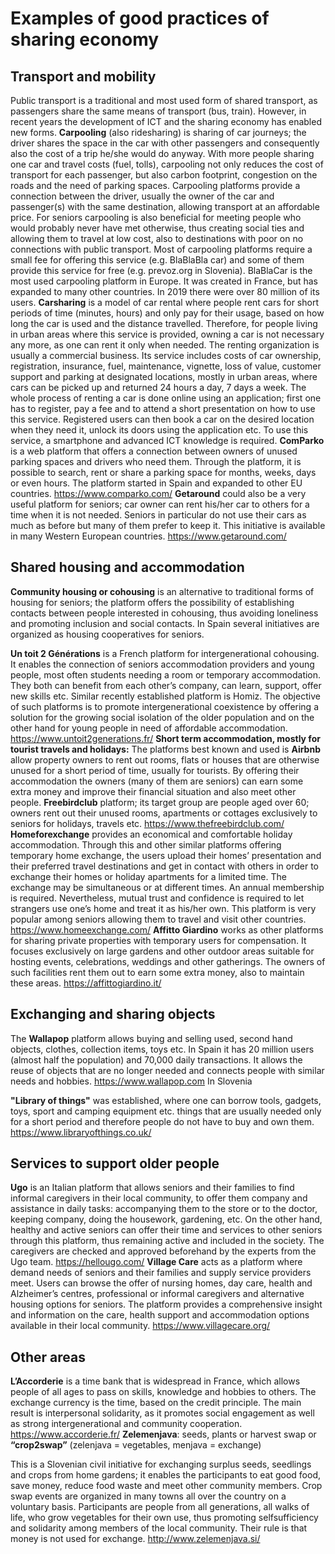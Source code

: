 # Examples of good practices of sharing economy

## Transport and mobility

Public transport is a traditional and most used form of shared transport, as passengers share the same means of transport (bus, train). However, in recent years the development of ICT and the sharing economy has enabled new forms. 
 **Carpooling** (also ridesharing) is sharing of car journeys; the driver shares the space in the car with other passengers and consequently also the cost of a trip he/she would do anyway. With more people sharing one car and travel costs (fuel, tolls), carpooling not only reduces the cost of transport for each passenger, but also carbon footprint, congestion on the roads and the need of parking spaces. Carpooling platforms provide a connection between the driver, usually the owner of the car and passenger(s) with the same destination, allowing transport at an affordable price. For seniors carpooling is also beneficial for meeting people who would probably never have met otherwise, thus creating social ties and allowing them to travel at low cost, also to destinations with poor on no connections with public transport. Most of carpooling platforms require a small fee for offering this service (e.g. BlaBlaBla car) and some of them provide this service for free (e.g. prevoz.org in Slovenia). BlaBlaCar is the most used carpooling platform in Europe. It was created in France, but has expanded to many other countries. In 2019 there were over 80 million of its users. 
 **Carsharing** is a model of car rental where people rent cars for short periods of time (minutes, hours) and only pay for their usage, based on how long the car is used and the distance travelled. Therefore, for people living in urban areas where this service is provided, owning a car is not necessary any more, as one can rent it only when needed. The renting organization is usually a commercial business. Its service includes costs of car ownership, registration, insurance, fuel, maintenance, vignette, loss of value, customer support and parking at designated locations, mostly in urban areas, where cars can be picked up and returned 24 hours a day, 7 days a week. The whole process of renting a car is done online using an application; first one has to register, pay a fee and to attend a short presentation on how to use this service. Registered users can then book a car on the desired location when they need it, unlock its doors using the application etc. To use this service, a smartphone and advanced ICT knowledge is required. 
 **ComParko** is a web platform that offers a connection between owners of unused parking spaces and drivers who need them. Through the platform, it is possible to search, rent or share a parking space for months, weeks, days or even hours. The platform started in Spain and expanded to other EU countries. <https://www.comparko.com/> 
 **Getaround** could also be a very useful platform for seniors; car owner can rent his/her car to others for a time when it is not needed. Seniors in particular do not use their cars as much as before but many of them prefer to keep it. This initiative is available in many Western European countries. <https://www.getaround.com/> 

## **Shared housing and accommodation** 

**Community housing or cohousing** is an alternative to traditional forms of housing for seniors; the platform offers the possibility of establishing contacts between people interested in cohousing, thus avoiding loneliness and promoting inclusion and social contacts. In Spain several initiatives are organized as housing cooperatives for seniors. 

 **Un toit 2 Générations** is a French platform for intergenerational cohousing. It enables the connection of seniors accommodation providers and young people, most often students needing a room or temporary accommodation. They both can benefit from each other’s company, can learn, support, offer new skills etc. Similar recently established platform is Homiz. The objective of such platforms is to promote intergenerational coexistence by offering a solution for the growing social isolation of the older population and on the other hand for young people in need of affordable accommodation. <https://www.untoit2generations.fr/> 
 **Short term accommodation, mostly for tourist travels and holidays:** The platforms best known and used is
 **Airbnb** allow property owners to rent out rooms, flats or houses that are otherwise unused for a short period of time, usually for tourists. By offering their accommodation the owners (many of them are seniors) can earn some extra money and improve their financial situation and also meet other people. 
 **Freebirdclub** platform; its target group are people aged over 60; owners rent out their unused rooms, apartments or cottages exclusively to seniors for holidays, travels etc. <https://www.thefreebirdclub.com/> 
 **Homeforexchange** provides an economical and comfortable holiday accommodation. Through this and other similar platforms offering temporary home exchange, the users upload their homes’ presentation and their preferred travel destinations and get in contact with others in order to exchange their homes or holiday apartments for a limited time. The exchange may be simultaneous or at different times. An annual membership is required. Nevertheless, mutual trust and confidence is required to let strangers use one’s home and treat it as his/her own. This platform is very popular among seniors allowing them to travel and visit other countries. <https://www.homeexchange.com/> 
 **Affitto Giardino** works as other platforms for sharing private properties with temporary users for compensation. It focuses exclusively on large gardens and other outdoor areas suitable for hosting events, celebrations, weddings and other gatherings. The owners of such facilities rent them out to earn some extra money, also to maintain these areas. <https://affittogiardino.it/>

## Exchanging and sharing objects

The  **Wallapop** platform allows buying and selling used, second hand objects, clothes, collection items, toys etc. In Spain it has 20 million users (almost half the population) and 70,000 daily transactions. It allows the reuse of objects that are no longer needed and connects people with similar needs and hobbies. <https://www.wallapop.com> In Slovenia

 **"Library of things"** was established, where one can borrow tools, gadgets, toys, sport and camping equipment etc. things that are usually needed only for a short period and therefore people do not have to buy and own them. <https://www.libraryofthings.co.uk/> 

## **Services to support older people** 

 **Ugo** is an Italian platform that allows seniors and their families to find informal caregivers in their local community, to offer them company and assistance in daily tasks: accompanying them to the store or to the doctor, keeping company, doing the housework, gardening, etc. On the other hand, healthy and active seniors can offer their time and services to other seniors through this platform, thus remaining active and included in the society. The caregivers are checked and approved beforehand by the experts from the Ugo team. <https://hellougo.com/> 
 **Village Care** acts as a platform where demand needs of seniors and their families and supply service providers meet. Users can browse the offer of nursing homes, day care, health and Alzheimer’s centres, professional or informal caregivers and alternative housing options for seniors. The platform provides a comprehensive insight and information on the care, health support and accommodation options available in their local community. <https://www.villagecare.org/> 

## **Other areas** 

 **L’Accorderie** is a time bank that is widespread in France, which allows people of all ages to pass on skills, knowledge and hobbies to others. The exchange currency is the time, based on the credit principle. The main result is interpersonal solidarity, as it promotes social engagement as well as strong intergenerational and community cooperation. <https://www.accorderie.fr/> 
 **Zelemenjava**: seeds, plants or harvest swap or  **“crop2swap”** (zelenjava = vegetables, menjava = exchange) 

This is a Slovenian civil initiative for exchanging surplus seeds, seedlings and crops from home gardens; it enables the participants to eat good food, save money, reduce food waste and meet other community members. Crop swap events are organized in many towns all over the country on a voluntary basis. Participants are people from all generations, all walks of life, who grow vegetables for their own use, thus promoting selfsufficiency and solidarity among members of the local community. Their rule is that money is not used for exchange. <http://www.zelemenjava.si/> 
